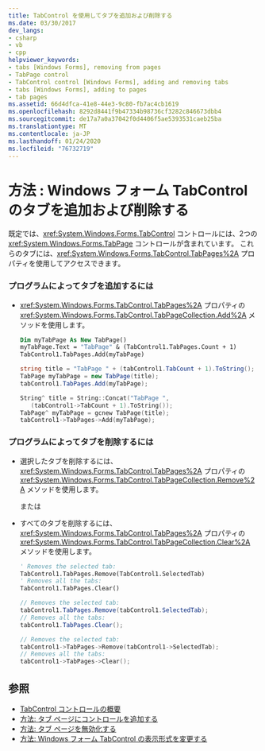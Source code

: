 ```yaml
---
title: TabControl を使用してタブを追加および削除する
ms.date: 03/30/2017
dev_langs:
- csharp
- vb
- cpp
helpviewer_keywords:
- tabs [Windows Forms], removing from pages
- TabPage control
- TabControl control [Windows Forms], adding and removing tabs
- tabs [Windows Forms], adding to pages
- tab pages
ms.assetid: 66d4dfca-41e8-44e3-9c80-fb7ac4cb1619
ms.openlocfilehash: 8292d8441f9b47334b98736cf3282c846673dbb4
ms.sourcegitcommit: de17a7a0a37042f0d4406f5ae5393531caeb25ba
ms.translationtype: MT
ms.contentlocale: ja-JP
ms.lasthandoff: 01/24/2020
ms.locfileid: "76732719"
---
```

# <a name="how-to-add-and-remove-tabs-with-the-windows-forms-tabcontrol"></a>方法 : Windows フォーム TabControl のタブを追加および削除する
既定では、<xref:System.Windows.Forms.TabControl> コントロールには、2つの <xref:System.Windows.Forms.TabPage> コントロールが含まれています。 これらのタブには、<xref:System.Windows.Forms.TabControl.TabPages%2A> プロパティを使用してアクセスできます。  
  
### <a name="to-add-a-tab-programmatically"></a>プログラムによってタブを追加するには  
  
- <xref:System.Windows.Forms.TabControl.TabPages%2A> プロパティの <xref:System.Windows.Forms.TabControl.TabPageCollection.Add%2A> メソッドを使用します。  
  
    ```vb  
    Dim myTabPage As New TabPage()  
    myTabPage.Text = "TabPage" & (TabControl1.TabPages.Count + 1)  
    TabControl1.TabPages.Add(myTabPage)  
    ```  
  
    ```csharp  
    string title = "TabPage " + (tabControl1.TabCount + 1).ToString();  
    TabPage myTabPage = new TabPage(title);  
    tabControl1.TabPages.Add(myTabPage);  
    ```  
  
    ```cpp  
    String^ title = String::Concat("TabPage ",  
       (tabControl1->TabCount + 1).ToString());  
    TabPage^ myTabPage = gcnew TabPage(title);  
    tabControl1->TabPages->Add(myTabPage);  
    ```  
  
### <a name="to-remove-a-tab-programmatically"></a>プログラムによってタブを削除するには  
  
- 選択したタブを削除するには、<xref:System.Windows.Forms.TabControl.TabPages%2A> プロパティの <xref:System.Windows.Forms.TabControl.TabPageCollection.Remove%2A> メソッドを使用します。  
  
     または  
  
- すべてのタブを削除するには、<xref:System.Windows.Forms.TabControl.TabPages%2A> プロパティの <xref:System.Windows.Forms.TabControl.TabPageCollection.Clear%2A> メソッドを使用します。  
  
    ```vb  
    ' Removes the selected tab:  
    TabControl1.TabPages.Remove(TabControl1.SelectedTab)  
    ' Removes all the tabs:  
    TabControl1.TabPages.Clear()  
    ```  
  
    ```csharp  
    // Removes the selected tab:  
    tabControl1.TabPages.Remove(tabControl1.SelectedTab);  
    // Removes all the tabs:  
    tabControl1.TabPages.Clear();  
    ```  
  
    ```cpp  
    // Removes the selected tab:  
    tabControl1->TabPages->Remove(tabControl1->SelectedTab);  
    // Removes all the tabs:  
    tabControl1->TabPages->Clear();  
    ```  
  
## <a name="see-also"></a>参照

- [TabControl コントロールの概要](tabcontrol-control-overview-windows-forms.md)
- [方法: タブ ページにコントロールを追加する](how-to-add-a-control-to-a-tab-page.md)
- [方法: タブ ページを無効化する](how-to-disable-tab-pages.md)
- [方法: Windows フォーム TabControl の表示形式を変更する](how-to-change-the-appearance-of-the-windows-forms-tabcontrol.md)

